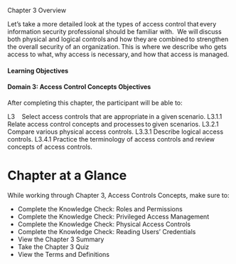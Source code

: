 Chapter 3 Overview

Let’s take a more detailed look at the types of access control that every information security professional should be familiar with.  We will discuss both physical and logical controls and how they are combined to strengthen the overall security of an organization. This is where we describe who gets access to what, why access is necessary, and how that access is managed.

#### Learning Objectives

#### Domain 3: Access Control Concepts Objectives

After completing this chapter, the participant will be able to: 

L3    Select access controls that are appropriate in a given scenario.
L3.1.1 Relate access control concepts and processes to given scenarios.
L3.2.1 Compare various physical access controls.
L3.3.1 Describe logical access controls.
L3.4.1 Practice the terminology of access controls and review concepts of access controls.

# Chapter at a Glance

While working through Chapter 3, Access Controls Concepts, make sure to: 

-   Complete the Knowledge Check: Roles and Permissions
-   Complete the Knowledge Check: Privileged Access Management
-   Complete the Knowledge Check: Physical Access Controls
-   Complete the Knowledge Check: Reading Users’ Credentials
-   View the Chapter 3 Summary
-   Take the Chapter 3 Quiz
-   View the Terms and Definitions
